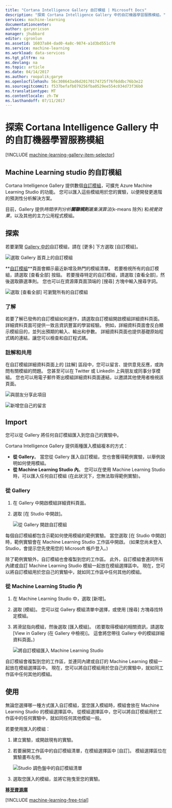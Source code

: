 ```yaml
---
title: "Cortana Intelligence Gallery 自訂模組 | Microsoft Docs"
description: "探索 Cortana Intelligence Gallery 中的自訂機器學習服務模組。"
services: machine-learning
documentationcenter: 
author: garyericson
manager: jhubbard
editor: cgronlun
ms.assetid: 16037a84-dad0-4a8c-9874-a1d3bd551cf0
ms.service: machine-learning
ms.workload: data-services
ms.tgt_pltfrm: na
ms.devlang: na
ms.topic: article
ms.date: 04/14/2017
ms.author: roopalik;garye
ms.openlocfilehash: 56c308643ad6d20170174725f76f6ddbc76b3e22
ms.sourcegitcommit: f537befafb079256fba0529ee554c034d73f36b0
ms.translationtype: MT
ms.contentlocale: zh-TW
ms.lasthandoff: 07/11/2017
---
```

# <a name="discover-custom-machine-learning-modules-in-cortana-intelligence-gallery"></a>探索 Cortana Intelligence Gallery 中的自訂機器學習服務模組
[!INCLUDE [machine-learning-gallery-item-selector](../../includes/machine-learning-gallery-item-selector.md)]

## <a name="custom-modules-for-machine-learning-studio"></a>Machine Learning studio 的自訂模組
Cortana Intelligence Gallery 提供數個[自訂模組](https://gallery.cortanaintelligence.com/customModules)，可擴充 Azure Machine Learning Studio 的功能。 您可以匯入這些模組用於您的實驗，以便開發更進階的預測性分析解決方案。

目前，Gallery 提供*時間序列分析**關聯規則**叢集演算法*(k-means 除外) 和*視覺效果*，以及其他的主力公用程式模組。


## <a name="discover"></a>探索
若要瀏覽 [Gallery 中的](http://gallery.cortanaintelligence.com)自訂模組，請在 [更多] 下方選取 [自訂模組]。

![選取 Gallery 首頁上的自訂模組](media/machine-learning-gallery-custom-modules/select-custom-modules-in-gallery.png)

**[自訂模組](https://gallery.cortanaintelligence.com/customModules)**頁面會顯示最近新增及熱門的模組清單。 若要檢視所有的自訂模組，請選取 [查看全部] 按鈕。 若要搜尋特定的自訂模組，請選取 [查看全部]，然後選取篩選準則。 您也可以在資源庫頁面頂端的 [搜尋] 方塊中輸入搜尋字詞。

![選取 [查看全部] 可瀏覽所有的自訂模組](media/machine-learning-gallery-custom-modules/click-see-all-for-all-custom-modules.png)

### <a name="understand"></a>了解

若要了解已發佈的自訂模組如何運作，請選取自訂模組開啟模組詳細資料頁面。 詳細資料頁面可提供一致且資訊豐富的學習經驗。 例如，詳細資料頁面會反白顯示模組目的，並列出預期的輸入、輸出和參數。 詳細資料頁面也提供基礎原始程式碼的連結，讓您可以檢查和自訂程式碼。

### <a name="comment-and-share"></a>註解和共用
在自訂模組詳細資料頁面上的 [註解] 區段中，您可以留言、提供意見反應，或詢問有關模組的問題。 您甚至可以在 Twitter 或 LinkedIn 上與朋友或同事分享模組。 您也可以用電子郵件寄出模組詳細資料頁面連結，以邀請其他使用者檢視該頁面。

![與朋友分享此項目](media/machine-learning-gallery-how-to-use-contribute-publish/share-links.png)

![新增您自己的留言](media/machine-learning-gallery-how-to-use-contribute-publish/comments.png)

## <a name="import"></a>Import
您可以從 Gallery 將任何自訂模組匯入到您自己的實驗中。

Cortana Intelligence Gallery 提供兩種匯入模組複本的方式：

* **從 Gallery**。 當您從 Gallery 匯入自訂模組，您也會獲得範例實驗，以舉例說明如何使用模組。
* **從 Machine Learning Studio 內**。 您可以在使用 Machine Learning Studio 時，可以匯入任何自訂模組 (在此狀況下，您無法取得範例實驗)。

### <a name="from-the-gallery"></a>從 Gallery

1. 在 Gallery 中開啟模組詳細資料頁面。 
2. 選取 [在 Studio 中開啟]。
   
    ![從 Gallery 開啟自訂模組](media/machine-learning-gallery-custom-modules/open-custom-module-from-gallery.png)
   
每個自訂模組都包含示範如何使用模組的範例實驗。 當您選取 [在 Studio 中開啟]時，範例實驗會在 Machine Learning Studio 工作區中開啟。 (如果您尚未登入 Studio，會提示您先使用您的 Microsoft 帳戶登入。)

除了範例實驗外，自訂模組也會複製到您的工作區。 此外，自訂模組會連同所有內建或自訂 Machine Learning Studio 模組一起放在模組選擇區中。 現在，您可以將自訂模組用於您自己的實驗中，就如同工作區中任何其他的模組。

### <a name="from-within-machine-learning-studio"></a>從 Machine Learning Studio 內

1. 在 Machine Learning Studio 中，選取 [新增]。
2. 選取 [模組]。 您可以從 Gallery 模組清單中選擇，或使用 [搜尋] 方塊尋找特定模組。
3. 將滑鼠指向模組，然後選取 [匯入模組]。 (若要取得模組的相關資訊，請選取 [View in Gallery (在 Gallery 中檢視)]。 這會將您帶往 Gallery 中的模組詳細資料頁面。)
   
    ![將自訂模組匯入 Machine Learning Studio](media/machine-learning-gallery-custom-modules/add-custom-module-in-studio.png)

自訂模組會複製到您的工作區，並連同內建或自訂的 Machine Learning 模組一起放在模組選擇區中。 現在，您可以將自訂模組用於您自己的實驗中，就如同工作區中任何其他的模組。

## <a name="use"></a>使用

無論您選擇哪一種方式匯入自訂模組，當您匯入模組時，模組會放在 Machine Learning Studio 的模組選擇區中。 從模組選擇區中，您可以將自訂模組用於工作區中的任何實驗中，就如同任何其他模組一般。

若要使用匯入的模組：

1. 建立實驗，或開啟現有的實驗。
2. 若要展開工作區中的自訂模組清單，在模組選擇區中 [自訂]。 模組選擇區位在實驗畫布左側。
   
    ![Studio 調色盤中的自訂模組清單](media/machine-learning-gallery-custom-modules/custom-module-in-studio-palette.png)
3. 選取您匯入的模組，並將它拖曳至您的實驗。


**[移至資源庫](http://gallery.cortanaintelligence.com)**

[!INCLUDE [machine-learning-free-trial](../../includes/machine-learning-free-trial.md)]

